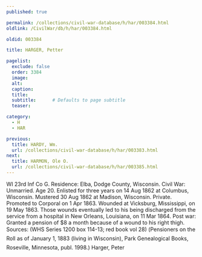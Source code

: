 ```yaml
---
published: true

permalink: /collections/civil-war-database/h/har/003384.html
oldlink: /CivilWar/db/h/har/003384.html

oldid: 003384

title: HARGER, Petter

pagelist:
  exclude: false
  order: 3384
  image: 
  alt:
  caption:
  title:
  subtitle:      # Defaults to page subtitle
  teaser:

category: 
  - H 
  - HAR

previous:
  title: HARDY, Wm.
  url: /collections/civil-war-database/h/har/003383.html  
next:
  title: HARMON, Ole O.
  url: /collections/civil-war-database/h/har/003385.html   
---
```

WI 23rd Inf Co G. Residence: Elba, Dodge County, Wisconsin. Civil War: Unmarried. Age 20. Enlisted for three years on 14 Aug 1862 at Columbus, Wisconsin. Mustered 30 Aug 1862 at Madison, Wisconsin. Private. Promoted to Corporal on 1 Apr 1863. Wounded at Vicksburg, Mississippi, on 19 May 1863. Those wounds eventually led to his being discharged from the service from a hospital in New Orleans, Louisiana, on 11 Mar 1864. Post war: Granted a pension of $8 a month because of a wound to his right thigh. Sources: (WHS Series 1200 box 114-13; red book vol 28) (&#147;Pensioners on the Roll as of January 1, 1883 (living in Wisconsin)&#148;, Park Genealogical Books, Roseville, Minnesota, publ. 1998.) &#147;Harger, Peter&#148;